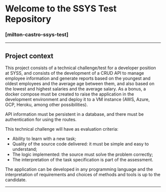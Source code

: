 # Welcome to the SSYS Test Repository
### [milton-castro-ssys-test]

---
## Project context

This project consists of a technical challenge/test for a developer position at SYSS, and consists of the development of a CRUD API to manage employee information and generate reports based on the youngest and oldest employees and the average age between them, and also based on the lowest and highest salaries and the average salary. As a bonus, a docker compose must be created to raise the application in the development environment and deploy it to a VM instance (AWS, Azure, GCP, Heroku, among other possibilities).

API information must be persistent in a database, and there must be authentication for using the routes.

This technical challenge will have as evaluation criteria:
- Ability to learn with a new task;
- Quality of the source code delivered: it must be simple and easy to understand;
- The logic implemented: the source must solve the problem correctly;
- The interpretation of the task specification is part of the assessment.

The application can be developed in any programming language and the interpretation of requirements and choices of methods and tools is up to the candidate.

---